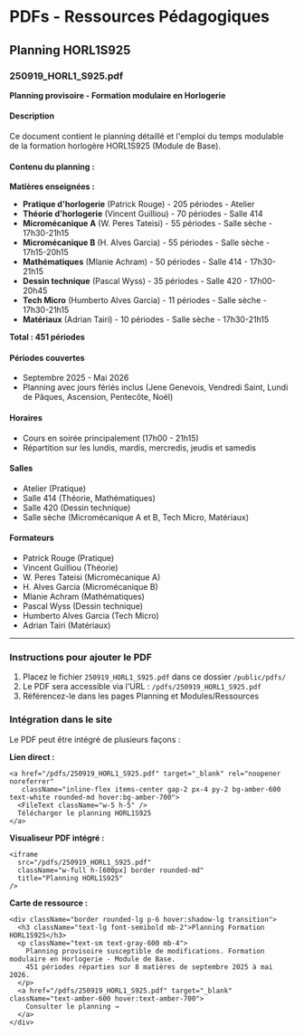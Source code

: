 # PDFs - Ressources Pédagogiques

## Planning HORL1S925

### 250919_HORL1_S925.pdf

**Planning provisoire - Formation modulaire en Horlogerie**

#### Description
Ce document contient le planning détaillé et l'emploi du temps modulable de la formation horlogère HORL1S925 (Module de Base).

#### Contenu du planning :

**Matières enseignées :**
- **Pratique d'horlogerie** (Patrick Rouge) - 205 périodes - Atelier
- **Théorie d'horlogerie** (Vincent Guilliou) - 70 périodes - Salle 414
- **Micromécanique A** (W. Peres Tateisi) - 55 périodes - Salle sèche - 17h30-21h15
- **Micromécanique B** (H. Alves Garcia) - 55 périodes - Salle sèche - 17h15-20h15
- **Mathématiques** (Mlanie Achram) - 50 périodes - Salle 414 - 17h30-21h15  
- **Dessin technique** (Pascal Wyss) - 35 périodes - Salle 420 - 17h00-20h45
- **Tech Micro** (Humberto Alves Garcia) - 11 périodes - Salle sèche - 17h30-21h15
- **Matériaux** (Adrian Tairi) - 10 périodes - Salle sèche - 17h30-21h15

**Total : 451 périodes**

#### Périodes couvertes
- Septembre 2025 - Mai 2026
- Planning avec jours fériés inclus (Jene Genevois, Vendredi Saint, Lundi de Pâques, Ascension, Pentecôte, Noël)

#### Horaires
- Cours en soirée principalement (17h00 - 21h15)
- Répartition sur les lundis, mardis, mercredis, jeudis et samedis

#### Salles
- Atelier (Pratique)
- Salle 414 (Théorie, Mathématiques)
- Salle 420 (Dessin technique)  
- Salle sèche (Micromécanique A et B, Tech Micro, Matériaux)

#### Formateurs
- Patrick Rouge (Pratique)
- Vincent Guilliou (Théorie)
- W. Peres Tateisi (Micromécanique A)
- H. Alves Garcia (Micromécanique B)
- Mlanie Achram (Mathématiques)
- Pascal Wyss (Dessin technique)
- Humberto Alves Garcia (Tech Micro)
- Adrian Tairi (Matériaux)

---

### Instructions pour ajouter le PDF

1. Placez le fichier `250919_HORL1_S925.pdf` dans ce dossier `/public/pdfs/`
2. Le PDF sera accessible via l'URL : `/pdfs/250919_HORL1_S925.pdf`
3. Référencez-le dans les pages Planning et Modules/Ressources

### Intégration dans le site

Le PDF peut être intégré de plusieurs façons :

**Lien direct :**
```tsx
<a href="/pdfs/250919_HORL1_S925.pdf" target="_blank" rel="noopener noreferrer" 
   className="inline-flex items-center gap-2 px-4 py-2 bg-amber-600 text-white rounded-md hover:bg-amber-700">
  <FileText className="w-5 h-5" />
  Télécharger le planning HORL1S925
</a>
```

**Visualiseur PDF intégré :**
```tsx
<iframe 
  src="/pdfs/250919_HORL1_S925.pdf" 
  className="w-full h-[600px] border rounded-md"
  title="Planning HORL1S925"
/>
```

**Carte de ressource :**
```tsx
<div className="border rounded-lg p-6 hover:shadow-lg transition">
  <h3 className="text-lg font-semibold mb-2">Planning Formation HORL1S925</h3>
  <p className="text-sm text-gray-600 mb-4">
    Planning provisoire susceptible de modifications. Formation modulaire en Horlogerie - Module de Base.
    451 périodes réparties sur 8 matières de septembre 2025 à mai 2026.
  </p>
  <a href="/pdfs/250919_HORL1_S925.pdf" target="_blank" className="text-amber-600 hover:text-amber-700">
    Consulter le planning →
  </a>
</div>
```
